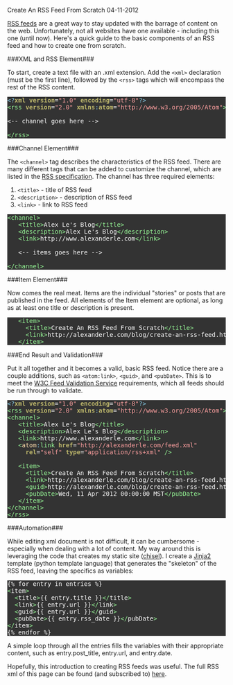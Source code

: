 Create An RSS Feed From Scratch
04-11-2012

[RSS feeds][1] are a great way to stay updated with the barrage of content on the web. Unfortunately, not all websites have one available - including this one (until now). Here's a quick guide to the basic components of an RSS feed and how to create one from scratch.

<style type="text/css">
pre { font-family: monospace; color: #ffffff; background-color: #333333; }
.Special { color: #ffdead; }
.Identifier { color: #98fb98; }
.Constant { color: #ffa0a0; }
.Type { color: #bdb76b; font-weight: bold; }
.Comment { color: #87ceeb; }
</style>

###XML and RSS Element###

To start, create a text file with an .xml extension. Add the `<xml>` declaration (must be the first line), followed by the `<rss>` tags which will encompass the rest of the RSS content.

<pre>
<span class="Comment">&lt;?</span><span class="Type">xml</span><span class="Type"> </span><span class="Type">version</span>=<span class="Constant">&quot;1.0&quot;</span><span class="Type"> </span><span class="Type">encoding</span>=<span class="Constant">&quot;utf-8&quot;</span><span class="Comment">?&gt;</span>
<span class="Identifier">&lt;</span><span class="Identifier">rss</span><span class="Identifier"> </span><span class="Type">version</span>=<span class="Constant">&quot;2.0&quot;</span><span class="Identifier"> </span><span class="Type">xmlns</span><span class="Comment">:</span><span class="Type">atom</span>=<span class="Constant">&quot;http://www.w3.org/2005/Atom&quot;</span><span class="Identifier">&gt;</span>

<-- channel goes here -->

<span class="Identifier">&lt;/rss&gt;</span>
</pre>

###Channel Element###

The `<channel>` tag describes the characteristics of the RSS feed. There are many different tags that can be added to customize the channel, which are listed in the [RSS specification][2]. The channel has three required elements:

1. `<title>` - title of RSS feed
2. `<description>` - description of RSS feed
2. `<link>` - link to RSS feed

<pre>
<span class="Identifier">&lt;</span><span class="Identifier">channel</span><span class="Identifier">&gt;</span>
   <span class="Identifier">&lt;</span><span class="Identifier">title</span><span class="Identifier">&gt;</span>Alex Le's Blog<span class="Identifier">&lt;/title&gt;</span>
   <span class="Identifier">&lt;</span><span class="Identifier">description</span><span class="Identifier">&gt;</span>Alex Le's Blog<span class="Identifier">&lt;/description&gt;</span>
   <span class="Identifier">&lt;</span><span class="Identifier">link</span><span class="Identifier">&gt;</span>http://www.alexanderle.com<span class="Identifier">&lt;/link&gt;</span>

   <-- items goes here -->

<span class="Identifier">&lt;/channel&gt;</span>
</pre>

###Item Element###

Now comes the real meat. Items are the individual "stories" or posts that are published in the feed. All elements of the Item element are optional, as long as at least one title or description is present.

<pre>
   <span class="Identifier">&lt;</span><span class="Identifier">item</span><span class="Identifier">&gt;</span>
     <span class="Identifier">&lt;</span><span class="Identifier">title</span><span class="Identifier">&gt;</span>Create An RSS Feed From Scratch<span class="Identifier">&lt;/title&gt;</span>
     <span class="Identifier">&lt;</span><span class="Identifier">link</span><span class="Identifier">&gt;</span>http://alexanderle.com/blog/create-an-rss-feed.html<span class="Identifier">&lt;/link&gt;</span>
   <span class="Identifier">&lt;/item&gt;</span>
</pre>

###End Result and Validation###

Put it all together and it becomes a valid, basic RSS feed. Notice there are a couple additions, such as `<atom:link>`, `<guid>`, and `<pubDate>`. This is to meet the [W3C Feed Validation Service][3] requirements, which all feeds should be run through to validate.

<pre>
<span class="Comment">&lt;?</span><span class="Type">xml</span><span class="Type"> </span><span class="Type">version</span>=<span class="Constant">&quot;1.0&quot;</span><span class="Type"> </span><span class="Type">encoding</span>=<span class="Constant">&quot;utf-8&quot;</span><span class="Comment">?&gt;</span>
<span class="Identifier">&lt;</span><span class="Identifier">rss</span><span class="Identifier"> </span><span class="Type">version</span>=<span class="Constant">&quot;2.0&quot;</span><span class="Identifier"> </span><span class="Type">xmlns</span><span class="Comment">:</span><span class="Type">atom</span>=<span class="Constant">&quot;http://www.w3.org/2005/Atom&quot;</span><span class="Identifier">&gt;</span>
<span class="Identifier">&lt;</span><span class="Identifier">channel</span><span class="Identifier">&gt;</span>
   <span class="Identifier">&lt;</span><span class="Identifier">title</span><span class="Identifier">&gt;</span>Alex Le's Blog<span class="Identifier">&lt;/title&gt;</span>
   <span class="Identifier">&lt;</span><span class="Identifier">description</span><span class="Identifier">&gt;</span>Alex Le's Blog<span class="Identifier">&lt;/description&gt;</span>
   <span class="Identifier">&lt;</span><span class="Identifier">link</span><span class="Identifier">&gt;</span>http://www.alexanderle.com<span class="Identifier">&lt;/link&gt;</span>
   <span class="Identifier">&lt;</span><span class="Special">atom</span><span class="Comment">:</span><span class="Identifier">link</span><span class="Identifier"> </span><span class="Type">href</span>=<span class="Constant">&quot;http://alexanderle.com/feed.xml&quot;</span><span class="Identifier"> </span>
     <span class="Type">rel</span>=<span class="Constant">&quot;self&quot;</span><span class="Identifier"> </span><span class="Type">type</span>=<span class="Constant">&quot;application/rss+xml&quot;</span><span class="Identifier"> /&gt;</span>

   <span class="Identifier">&lt;</span><span class="Identifier">item</span><span class="Identifier">&gt;</span>
     <span class="Identifier">&lt;</span><span class="Identifier">title</span><span class="Identifier">&gt;</span>Create An RSS Feed From Scratch<span class="Identifier">&lt;/title&gt;</span>
     <span class="Identifier">&lt;</span><span class="Identifier">link</span><span class="Identifier">&gt;</span>http://alexanderle.com/blog/create-an-rss-feed.html<span class="Identifier">&lt;/link&gt;</span>
     <span class="Identifier">&lt;</span><span class="Identifier">guid</span><span class="Identifier">&gt;</span>http://alexanderle.com/blog/create-an-rss-feed.html<span class="Identifier">&lt;/guid&gt;</span>
     <span class="Identifier">&lt;</span><span class="Identifier">pubDate</span><span class="Identifier">&gt;</span>Wed, 11 Apr 2012 00:00:00 MST<span class="Identifier">&lt;/pubDate&gt;</span>
   <span class="Identifier">&lt;/item&gt;</span>
<span class="Identifier">&lt;/channel&gt;</span>
<span class="Identifier">&lt;/rss&gt;</span>
</pre>

###Automation###

While editing xml document is not difficult, it can be cumbersome - especially when dealing with a lot of content. My way around this is leveraging the code that creates my static site ([chisel][5]). I create a [Jinja2][6] template (python template language) that generates the "skeleton" of the RSS feed, leaving the specifics as variables:

<pre>
{% for entry in entries %}
<span class="Identifier">&lt;</span>item<span class="Identifier">&gt;</span>
  <span class="Identifier">&lt;</span><span class="Statement">title</span><span class="Identifier">&gt;</span><span class="Title">{{ entry.title }}</span><span class="Identifier">&lt;/</span><span class="Statement">title</span><span class="Identifier">&gt;</span>
  <span class="Identifier">&lt;</span><span class="Statement">link</span><span class="Identifier">&gt;</span>{{ entry.url }}<span class="Identifier">&lt;/</span><span class="Statement">link</span><span class="Identifier">&gt;</span>
  <span class="Identifier">&lt;</span>guid<span class="Identifier">&gt;</span>{{ entry.url }}<span class="Identifier">&lt;/</span>guid<span class="Identifier">&gt;</span>
  <span class="Identifier">&lt;</span>pubDate<span class="Identifier">&gt;</span>{{ entry.rss_date }}<span class="Identifier">&lt;/</span>pubDate<span class="Identifier">&gt;</span>
<span class="Identifier">&lt;/</span>item<span class="Identifier">&gt;</span>
{% endfor %}
</pre>

A simple loop through all the entries fills the variables with their appropriate content, such as entry.post\_title, entry.url, and entry.date.

Hopefully, this introduction to creating RSS feeds was useful. The full RSS xml of this page can be found (and subscribed to) [here][4].

[1]: http://en.wikipedia.org/wiki/RSS
[2]: http://www.rssboard.org/rss-specification
[3]: http://validator.w3.org/feed/
[4]: /feed.xml
[5]: /blog/2012/02/29/move-to-github.html
[6]: http://jinja.pocoo.org/docs/
